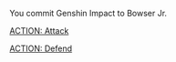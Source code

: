 You commit Genshin Impact to Bowser Jr. 

[ACTION: Attack](../act3/attack3-2.md) 

[ACTION: Defend](../act2/guard2-2.md) 
